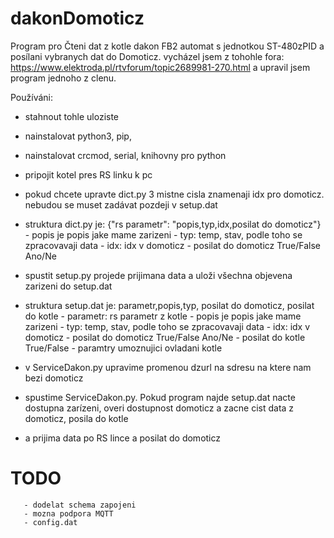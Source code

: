 # dakonDomoticz
Program pro Čteni dat z kotle dakon FB2 automat s jednotkou ST-480zPID a posílani vybranych dat do Domoticz.
vycházel jsem z tohohle fora: https://www.elektroda.pl/rtvforum/topic2689981-270.html a upravil jsem program jednoho z clenu.


Používáni:
   - stahnout tohle uloziste
   - nainstalovat python3, pip, 
   - nainstalovat crcmod, serial, knihovny pro python
   - pripojit kotel pres RS linku k pc
   - pokud chcete upravte dict.py 3 mistne cisla znamenaji idx pro domoticz. nebudou se muset zadávat pozdeji v setup.dat
   - struktura dict.py je: {"rs parametr": "popis,typ,idx,posilat do domoticz"}
                           - popis je popis jake mame zarizeni
                           - typ: temp, stav, podle toho se zpracovavaji data
                           - idx: idx v domoticz
                           - posilat do domoticz True/False Ano/Ne
   - spustit setup.py projede prijimana data a uloži všechna objevena zarizeni do setup.dat
   - struktura setup.dat je: parametr,popis,typ, posilat do domoticz, posilat do kotle
                            - parametr: rs parametr z kotle
                            - popis je popis jake mame zarizeni
                            - typ: temp, stav, podle toho se zpracovavaji data
                            - idx: idx v domoticz
                            - posilat do domoticz True/False Ano/Ne
                            - posilat do kotle True/False - paramtry umoznujici ovladani kotle
   
   - v ServiceDakon.py upravime promenou dzurl na sdresu na ktere nam bezi domoticz
   - spustime ServiceDakon.py. Pokud program najde setup.dat nacte dostupna zarízeni, overi dostupnost domoticz a zacne cist data z domoticz, posila do kotle
   -  a prijima data po RS lince a posilat do domoticz


# TODO  
       - dodelat schema zapojeni
       - mozna podpora MQTT
       - config.dat
